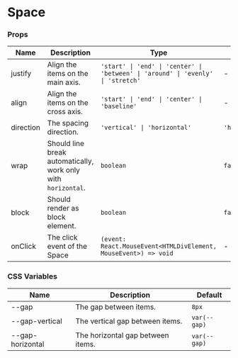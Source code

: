 # Space

<code src="./demos/index.tsx"></code>

### Props

| Name      | Description                                                   | Type                                                                             | Default        |
| --------- | ------------------------------------------------------------- | -------------------------------------------------------------------------------- | -------------- |
| justify   | Align the items on the main axis.                             | `'start' \| 'end' \| 'center' \| 'between' \| 'around' \| 'evenly' \| 'stretch'` | -              |
| align     | Align the items on the cross axis.                            | `'start' \| 'end' \| 'center' \| 'baseline'`                                     | -              |
| direction | The spacing direction.                                        | `'vertical' \| 'horizontal'`                                                     | `'horizontal'` |
| wrap      | Should line break automatically, work only with `horizontal`. | `boolean`                                                                        | `false`        |
| block     | Should render as block element.                               | `boolean`                                                                        | `false`        |
| onClick   | The click event of the Space                                  | `(event: React.MouseEvent<HTMLDivElement, MouseEvent>) => void`                  | -              |

### CSS Variables

| Name             | Description                       | Default      |
| ---------------- | --------------------------------- | ------------ |
| --gap            | The gap between items.            | `8px`        |
| --gap-vertical   | The vertical gap between items.   | `var(--gap)` |
| --gap-horizontal | The horizontal gap between items. | `var(--gap)` |
